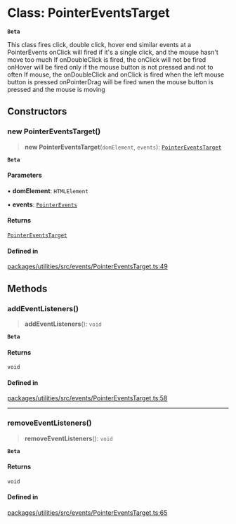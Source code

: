 # Class: PointerEventsTarget

**`Beta`**

This class fires click, double click, hover end similar events at a PointerEvents
onClick will fired if it's a single click, and the mouse hasn't move too much
If onDoubleClick is fired, the onClick will not be fired
onHover will be fired only if the mouse button is not pressed and not to often
If mouse, the onDoubleClick and onClick is fired when the left mouse button is pressed
onPointerDrag will be fired wnen the mouse button is pressed and the mouse is moving

## Constructors

### new PointerEventsTarget()

> **new PointerEventsTarget**(`domElement`, `events`): [`PointerEventsTarget`](PointerEventsTarget.md)

**`Beta`**

#### Parameters

• **domElement**: `HTMLElement`

• **events**: [`PointerEvents`](PointerEvents.md)

#### Returns

[`PointerEventsTarget`](PointerEventsTarget.md)

#### Defined in

[packages/utilities/src/events/PointerEventsTarget.ts:49](https://github.com/cognitedata/reveal/blob/3aaed3491dba3f4ba9ecd87f495d35383cc73a1d/viewer/packages/utilities/src/events/PointerEventsTarget.ts#L49)

## Methods

### addEventListeners()

> **addEventListeners**(): `void`

**`Beta`**

#### Returns

`void`

#### Defined in

[packages/utilities/src/events/PointerEventsTarget.ts:58](https://github.com/cognitedata/reveal/blob/3aaed3491dba3f4ba9ecd87f495d35383cc73a1d/viewer/packages/utilities/src/events/PointerEventsTarget.ts#L58)

***

### removeEventListeners()

> **removeEventListeners**(): `void`

**`Beta`**

#### Returns

`void`

#### Defined in

[packages/utilities/src/events/PointerEventsTarget.ts:65](https://github.com/cognitedata/reveal/blob/3aaed3491dba3f4ba9ecd87f495d35383cc73a1d/viewer/packages/utilities/src/events/PointerEventsTarget.ts#L65)
